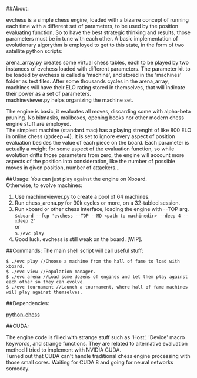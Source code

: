 ##About:

 <p>evchess is a simple chess engine, loaded with a bizarre concept of running each time with a different set of parameters, to be used by the position evaluating function. So 
 to have the best strategic thinking and results, those parameters must be in tune with each other. A basic implementation of evolutionary algorythm is employed to get to this state, in the form of two satellite python scripts:</p>
 
 <p> arena_array.py creates some virtual chess tables, each to be played by two instances of evchess loaded with different parameters. The parameter kit to be loaded by evchess is called a 'machine', and stored in the 'machines' folder as text files. 
After some thousands cycles in the arena_array, machines will have their ELO rating stored in themselves, that will indicate their power as a set of parameters.<br>
      machineviewer.py helps organizing the machine set.</p>
      
 <p>The engine is basic, it evaluates all moves, discarding some with alpha-beta pruning. No bitmasks, mailboxes, opening books nor other modern chess engine stuff are employed.<br>
 The simplest machine (standard.mac) has a playing strenght of like 800 ELO in online chess (@deep=4).
 It is set to ignore every aspect of position evaluation besides the value of each piece on the board.
 Each parameter is actually a weight for some aspect of the evaluation function, so while evolution drifts those parameters from zero,
 the engine will account more aspects of the position into consideration, like the number of possible moves in given position, number of attackers...</p>

##Usage:
 You can just play against the engine on Xboard.<br>
   Otherwise, to evolve machines:<br>

 1) Use machineviewer.py to create a pool of 64 machines.<br>
 2) Run chess_arena.py for 30k cycles or more, on a 32-tabled session.<br>
 3) Run xboard or other chess interface, loading the engine with --TOP arg.<br>
	`$xboard --fcp 'evchess --TOP --MD <path to machinedir> --deep 4 --xdeep 2'`<br>or<br>
	`$./evc play`<br>
 4) Good luck. evchess is still weak on the board. [WIP].<br>

##Commands:
 The main shell script will call useful stuff:<br>

    $ ./evc play //Choose a machine from the hall of fame to load with xboard.
    $ ./evc view //Population manager.
    $ ./evc arena //Load some dozens of engines and let them play against each other so they can evolve.
    $ ./evc tournament //Launch a tournament, where hall of fame machines will play against themselves.
    
##Dependencies:

<a href="https://github.com/niklasf/python-chess">python-chess</a><br>


##CUDA:

 The engine code is filled with strange stuff such as 'Host', 'Device' macro keywords, and strange functions. They are related to alternative evaluation method I tried to implement with
NVIDIA CUDA.<br>
 Turned out that CUDA can't handle traditional chess engine processing with those small cores. Waiting for CUDA 8 and going for neural networks someday.


